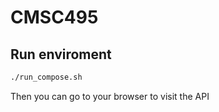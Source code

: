 # CMSC495

## Run enviroment 
```bash
./run_compose.sh
```

Then you can go to your browser to visit the API
